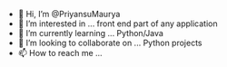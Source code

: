 - 👋 Hi, I’m @PriyansuMaurya
- 👀 I’m interested in ...  front end part of any application
- 🌱 I’m currently learning ... Python/Java
- 💞️ I’m looking to collaborate on ... Python projects
- 📫 How to reach me ...

<!---
PriyansuMaurya/PriyansuMaurya is a ✨ special ✨ repository because its `README.md` (this file) appears on your GitHub profile.
You can click the Preview link to take a look at your changes.
--->
